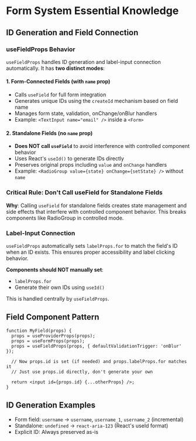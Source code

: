 # Form System Essential Knowledge

## ID Generation and Field Connection

### useFieldProps Behavior

`useFieldProps` handles ID generation and label-input connection automatically. It has **two distinct modes**:

#### 1. Form-Connected Fields (with `name` prop)
- Calls `useField` for full form integration
- Generates unique IDs using the `createId` mechanism based on field name
- Manages form state, validation, onChange/onBlur handlers
- Example: `<TextInput name="email" />` inside a `<Form>`

#### 2. Standalone Fields (no `name` prop)
- **Does NOT call `useField`** to avoid interference with controlled component behavior
- Uses React's `useId()` to generate IDs directly
- Preserves original props including `value` and `onChange` handlers
- Example: `<RadioGroup value={state} onChange={setState} />` without `name`

### Critical Rule: Don't Call useField for Standalone Fields

**Why**: Calling `useField` for standalone fields creates state management and side effects that interfere with controlled component behavior. This breaks components like RadioGroup in controlled mode.

### Label-Input Connection

`useFieldProps` automatically sets `labelProps.for` to match the field's ID when an ID exists. This ensures proper accessibility and label clicking behavior.

**Components should NOT manually set**:
- `labelProps.for` 
- Generate their own IDs using `useId()`

This is handled centrally by `useFieldProps`.

## Field Component Pattern

```tsx
function MyField(props) {
  props = useProviderProps(props);
  props = useFormProps(props);
  props = useFieldProps(props, { defaultValidationTrigger: 'onBlur' });
  
  // Now props.id is set (if needed) and props.labelProps.for matches it
  // Just use props.id directly, don't generate your own
  
  return <input id={props.id} {...otherProps} />;
}
```

## ID Generation Examples

- Form field: `username` → `username`, `username_1`, `username_2` (incremental)
- Standalone: `undefined` → `react-aria-123` (React's useId format)
- Explicit ID: Always preserved as-is

